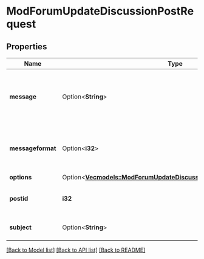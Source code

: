 # ModForumUpdateDiscussionPostRequest

## Properties

Name | Type | Description | Notes
------------ | ------------- | ------------- | -------------
**message** | Option<**String**> | Updated post message (HTML assumed if messageformat is not provided) | [optional][default to ]
**messageformat** | Option<**i32**> | message format (1 = HTML, 0 = MOODLE, 2 = PLAIN, or 4 = MARKDOWN) | [optional][default to 1]
**options** | Option<[**Vec<models::ModForumUpdateDiscussionPostRequestOptionsInner>**](mod_forum_update_discussion_post_request_options_inner.md)> |  | [optional]
**postid** | **i32** | Post to be updated. It can be a discussion topic post. | [default to null]
**subject** | Option<**String**> | Updated post subject | [optional][default to ]

[[Back to Model list]](../README.md#documentation-for-models) [[Back to API list]](../README.md#documentation-for-api-endpoints) [[Back to README]](../README.md)


